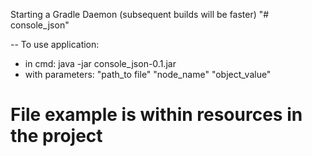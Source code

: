 Starting a Gradle Daemon (subsequent builds will be faster)
"# console_json"
 
-- To use application:

- in cmd: java -jar console_json-0.1.jar
- with parameters: "path_to file" "node_name" "object_value"


# File example is within resources in the project